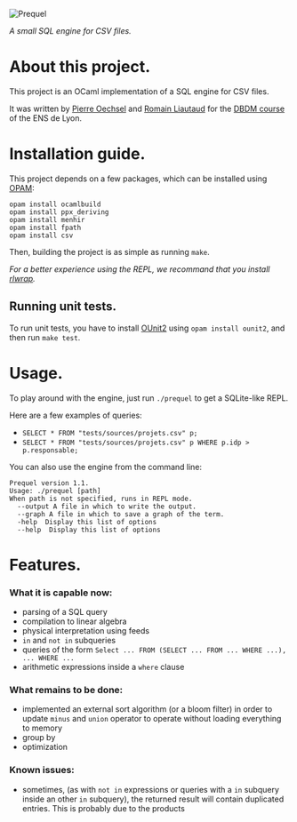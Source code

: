![Prequel](http://amaia.at/prequel.png)

*A small SQL engine for CSV files.*


# About this project.

This project is an OCaml implementation of a SQL engine for CSV files.

It was written by [Pierre Oechsel](https://github.com/poechsel) and [Romain Liautaud](https://github.com/liautaud) for the [DBDM course](https://perso.liris.cnrs.fr/emmanuel.coquery/dbdm/DBDM-2018-project.html) of the ENS de Lyon.


# Installation guide.

This project depends on a few packages, which can be installed using [OPAM](https://opam.ocaml.org/doc/Install.html):
```
opam install ocamlbuild
opam install ppx_deriving
opam install menhir
opam install fpath
opam install csv
```

Then, building the project is as simple as running `make`.

_For a better experience using the REPL, we recommand that you install [rlwrap](https://github.com/hanslub42/rlwrap)._


## Running unit tests.

To run unit tests, you have to install [OUnit2](http://ounit.forge.ocamlcore.org/api-ounit/OUnit2.html) using `opam install ounit2`, and then run `make test`.


# Usage.

To play around with the engine, just run `./prequel` to get a SQLite-like REPL.

Here are a few examples of queries:

- `SELECT * FROM "tests/sources/projets.csv" p;`
- `SELECT * FROM "tests/sources/projets.csv" p WHERE p.idp > p.responsable;`

You can also use the engine from the command line:
```
Prequel version 1.1.
Usage: ./prequel [path]
When path is not specified, runs in REPL mode.
  --output A file in which to write the output.
  --graph A file in which to save a graph of the term.
  -help  Display this list of options
  --help  Display this list of options
```


# Features.

### What it is capable now:

- parsing of a SQL query
- compilation to linear algebra
- physical interpretation using feeds
- `in` and `not in` subqueries
- queries of the form `Select ... FROM (SELECT ... FROM ... WHERE ...), ... WHERE ...`
- arithmetic expressions inside a `where` clause

### What remains to be done:

- implemented an external sort algorithm (or a bloom filter) in order to update `minus` and `union` operator to operate without loading everything to memory
- group by
- optimization

### Known issues:

- sometimes, (as with `not in` expressions or queries with a `in` subquery inside an other `in` subquery), the returned result will contain duplicated entries. This is probably due to the products

